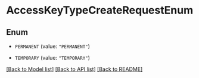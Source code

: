 # AccessKeyTypeCreateRequestEnum

## Enum


* `PERMANENT` (value: `"PERMANENT"`)

* `TEMPORARY` (value: `"TEMPORARY"`)


[[Back to Model list]](../README.md#documentation-for-models) [[Back to API list]](../README.md#documentation-for-api-endpoints) [[Back to README]](../README.md)



